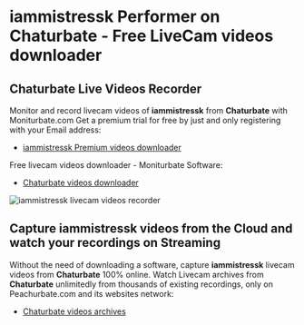 # iammistressk Performer on Chaturbate - Free LiveCam videos downloader

## Chaturbate Live Videos Recorder

Monitor and record livecam videos of **iammistressk** from **Chaturbate** with Moniturbate.com
Get a premium trial for free by just and only registering with your Email address:
* [iammistressk Premium videos downloader](https://moniturbate.com/request-demo-licence-key.html)

Free livecam videos downloader - Moniturbate Software:
* [Chaturbate videos downloader](https://moniturbate.com/moniturbate-download-software.html)

![iammistressk livecam videos recorder](https://peachurnet.com/templates/moniturbate-software.png)


## Capture iammistressk videos from the Cloud and watch your recordings on Streaming

Without the need of downloading a software, capture **iammistressk** livecam videos from **Chaturbate** 100% online.
Watch Livecam archives from **Chaturbate** unlimitedly from thousands of existing recordings, only on Peachurbate.com and its websites network:
* [Chaturbate videos archives](https://peachurnet.com/)